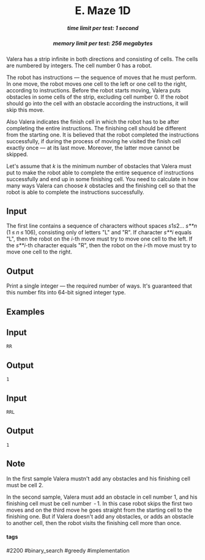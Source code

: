 <h1 style='text-align: center;'> E. Maze 1D</h1>

<h5 style='text-align: center;'>time limit per test: 1 second</h5>
<h5 style='text-align: center;'>memory limit per test: 256 megabytes</h5>

Valera has a strip infinite in both directions and consisting of cells. The cells are numbered by integers. The cell number 0 has a robot.

The robot has instructions — the sequence of moves that he must perform. In one move, the robot moves one cell to the left or one cell to the right, according to instructions. Before the robot starts moving, Valera puts obstacles in some cells of the strip, excluding cell number 0. If the robot should go into the cell with an obstacle according the instructions, it will skip this move.

Also Valera indicates the finish cell in which the robot has to be after completing the entire instructions. The finishing cell should be different from the starting one. It is believed that the robot completed the instructions successfully, if during the process of moving he visited the finish cell exactly once — at its last move. Moreover, the latter move cannot be skipped.

Let's assume that *k* is the minimum number of obstacles that Valera must put to make the robot able to complete the entire sequence of instructions successfully and end up in some finishing cell. You need to calculate in how many ways Valera can choose *k* obstacles and the finishing cell so that the robot is able to complete the instructions successfully.

## Input

The first line contains a sequence of characters without spaces *s*1*s*2... *s**n* (1 ≤ *n* ≤ 106), consisting only of letters "L" and "R". If character *s**i* equals "L", then the robot on the *i*-th move must try to move one cell to the left. If the *s**i*-th character equals "R", then the robot on the *i*-th move must try to move one cell to the right.

## Output

Print a single integer — the required number of ways. It's guaranteed that this number fits into 64-bit signed integer type.

## Examples

## Input


```
RR  

```
## Output


```
1  

```
## Input


```
RRL  

```
## Output


```
1  

```
## Note

In the first sample Valera mustn't add any obstacles and his finishing cell must be cell 2.

In the second sample, Valera must add an obstacle in cell number 1, and his finishing cell must be cell number  - 1. In this case robot skips the first two moves and on the third move he goes straight from the starting cell to the finishing one. But if Valera doesn't add any obstacles, or adds an obstacle to another cell, then the robot visits the finishing cell more than once.



#### tags 

#2200 #binary_search #greedy #implementation 